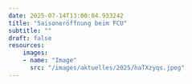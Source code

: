 ```yaml
---
date: 2025-07-14T13:00:04.933242
title: "Saisoneröffnung beim FCU"
subtitle: ""
draft: false
resources:
    images:
    - name: "Image"
      src: "/images/aktuelles/2025/haTXzyqs.jpeg"
---
```



